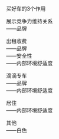 买好车的3个作用

展示竞争力维持关系<br/>
——品牌<br/>

出租收费<br/>
——品牌<br/>
——安全性<br/>
——内部环境舒适度

滴滴专车<br/>
——品牌<br/>
——内部环境舒适度

居住<br/>
——内部环境舒适度

其他<br/>
——白色